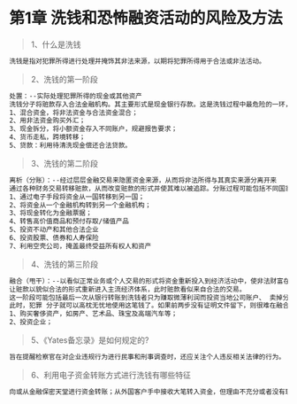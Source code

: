 # 第1章 洗钱和恐怖融资活动的风险及方法

> 1、什么是洗钱
``` bash
洗钱是指对犯罪所得进行处理并掩饰其非法来源，以期将犯罪所得用于合法或非法活动。
```

> 2、洗钱的第一阶段
``` bash
处置：--实际处理犯罪所得的现金或其他资产
洗钱分子将赃款存入合法金融机构。其主要形式是现金银行存款。这是洗钱过程中最危险的一环，因为大量现金非常可疑，而且银行按规定要上报巨额交易。
1、混合资金，将非法资金与合法资金混合；
2、用非法资金购买外汇；
3、现金拆分，将小额资金存入不同账户，规避报告要求；
4、货币走私，跨境转移；
5、贷款：利用待清洗现金偿还合法贷款。
```

> 3、洗钱的第二阶段
``` bash
离析（分账）：--经过层层金融交易来隐匿资金来源，从而将非法所得与其真实来源分离开来
通过各种财务交易转移赃款，从而改变赃款的形式并使其难以被追踪。分账过程可能包括不同国家或地区、 不同户名的账户间的多次银行转账和电汇、多次存取以不断改变账户金额、改变货币种类和购置奢侈品（游艇、房 屋、轿车钻石）以改变赃款的形式。这是所有洗钱过程中最复杂的一环，其目的是想方设法让原始赃款难以被追踪。
1、通过电子手段将资金从一国转移到另一国；
2、将资金从一个金融机构转到另一个金融机构；
3、将现金转化为金融票据；
4、转售高价值商品和预付存取/储值产品
5、投资不动产和其他合法企业
6、投资股票、债券和人寿保险
7、利用空壳公司，掩盖最终受益所有权人和资产
```

> 4、洗钱的第三阶段
``` bash
融合（甩干）：--以看似正常业务或个人交易的形式将资金重新投入到经济活动中，使非法财富在表面上看似具有合法性
让赃款以貌似合法的形式重新进入主流经济体系，此时赃款看似来自合法的交易。
这一阶段可能包括最后一次从银行转账到洗钱者只为赚取微薄利润而投资当地公司账户、 卖掉分账时购置的游艇或者从洗钱者自己的公司购买价值为1千万美元的螺丝刀。
此时，犯罪 分子就可以高枕无忧地使用这笔钱了。如果前两步没有证明文件留下，则很难在融合这一步抓到洗钱的人。
1、购买奢侈资产，如房产、艺术品、珠宝及高端汽车等；
2、投资企业；
```

> 5、《Yates备忘录》是如何规定的?
``` bash
旨在提醒检察官在对企业违规行为进行民事和刑事调查时，还应关注个人违反相关法律的行为。
```

> 6、利用电子资金转账方式进行洗钱有哪些特征
``` bash
向或从金融保密天堂进行资金转账；从外国客户手中接收大笔转入资金，但理由不充分或者没有理由；与合法生意无明显联系的资金转账。
```